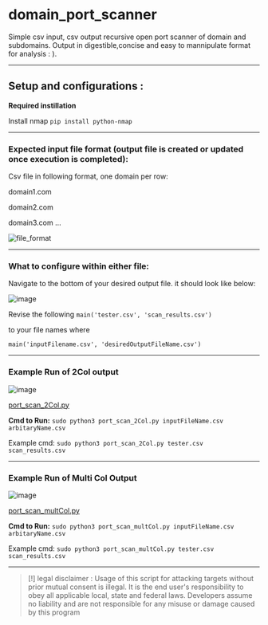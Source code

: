 # domain_port_scanner
Simple csv input, csv output recursive open port scanner of domain and subdomains. Output in digestible,concise and easy to mannipulate format for analysis : ).

-------------------------------------------------------------------------------------------------------------------------------------

## Setup and configurations : 


**Required instillation**

Install nmap ```pip install python-nmap``` 

-------------------------------------------------------------------------------------------------------------------------------------

### **Expected input file format (output file is created or updated once execution is completed):**

Csv file in following format, one domain per row:

domain1.com

domain2.com

domain3.com
...

![file_format](https://github.com/bricknermon/domain_port_scanner/assets/94518180/809bbfd2-76af-4fb0-b3d8-9456e16250c3)

-------------------------------------------------------------------------------------------------------------------------------------

### **What to configure within either file:**

Navigate to the bottom of your desired output file. it should look like below:

![image](https://github.com/bricknermon/domain_port_scanner/assets/94518180/3c5f2731-fd3f-4645-b8bb-94a672fe7ac5)

Revise the following ```main('tester.csv', 'scan_results.csv')``` 

to your file names where 

```main('inputFilename.csv', 'desiredOutputFileName.csv')```

-------------------------------------------------------------------------------------------------------------------------------------

### Example Run of 2Col output

![image](https://github.com/bricknermon/domain_port_scanner/assets/94518180/6f0fd34d-5f88-4385-9aa5-30a7ca0dc6a9)

[port_scan_2Col.py](https://github.com/bricknermon/domain_port_scanner/blob/main/port_scan_2Col.py)

**Cmd to Run:** ```sudo python3 port_scan_2Col.py inputFileName.csv arbitaryName.csv```

Example cmd: ```sudo python3 port_scan_2Col.py tester.csv scan_results.csv```

-------------------------------------------------------------------------------------------------------------------------------------

### Example Run of Multi Col Output

![image](https://github.com/bricknermon/domain_port_scanner/assets/94518180/9a4cdc31-fdbf-434b-95fb-c4fddda84a05)

[port_scan_multCol.py](https://github.com/bricknermon/domain_port_scanner/blob/main/port_scan_multCol.py)

**Cmd to Run:** ```sudo python3 port_scan_multCol.py inputFileName.csv arbitaryName.csv```

Example cmd: ```sudo python3 port_scan_multCol.py tester.csv scan_results.csv```

-------------------------------------------------------------------------------------------------------------------------------------




> [!] legal disclaimer : Usage of this script for attacking targets without prior mutual consent is illegal. It is the end user's responsibility to obey all applicable local, state and federal laws. Developers assume no liability and are not responsible for any misuse or damage caused by this program
